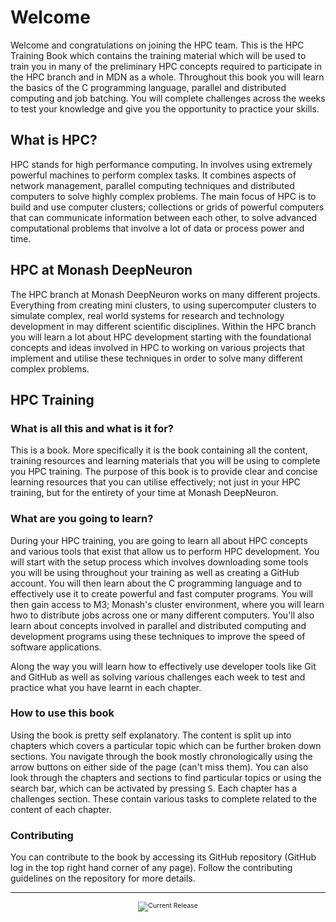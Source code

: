 # Welcome

Welcome and congratulations on joining the HPC team. This is the HPC Training Book which contains the training material which will be used to train you in many of the preliminary HPC concepts required to participate in the HPC branch and in MDN as a whole. Throughout this book you will learn the basics of the C programming language, parallel and distributed computing and job batching. You will complete challenges across the weeks to test your knowledge and give you the opportunity to practice your skills.

## What is HPC?

HPC stands for high performance computing. In involves using extremely powerful machines to perform complex tasks. It combines aspects of network management, parallel computing techniques and distributed computers to solve highly complex problems. The main focus of HPC is to build and use computer clusters; collections or grids of powerful computers that can communicate information between each other, to solve advanced computational problems that involve a lot of data or process power and time.

## HPC at Monash DeepNeuron

The HPC branch at Monash DeepNeuron works on many different projects. Everything from creating mini clusters, to using supercomputer clusters to simulate complex, real world systems for research and technology development in may different scientific disciplines. Within the HPC branch you will learn a lot about HPC development starting with the foundational concepts and ideas involved in HPC to working on various projects that implement and utilise these techniques in order to solve many different complex problems.

## HPC Training

### What is all this and what is it for?

This is a book. More specifically it is the book containing all the content, training resources and learning materials that you will be using to complete you HPC training. The purpose of this book is to provide clear and concise learning resources that you can utilise effectively; not just in your HPC training, but for the entirety of your time at Monash DeepNeuron.

### What are you going to learn?

During your HPC training, you are going to learn all about HPC concepts and various tools that exist that allow us to perform HPC development. You will start with the setup process which involves downloading some tools you will be using throughout your training as well as creating a GitHub account. You will then learn about the C programming language and to effectively use it to create powerful and fast computer programs. You will then gain access to M3; Monash's cluster environment, where you will learn hwo to distribute jobs across one or many different computers. You'll also learn about concepts involved in parallel and distributed computing and development programs using these techniques to improve the speed of software applications.

Along the way you will learn how to effectively use developer tools like Git and GitHub as well as solving various challenges each week to test and practice what you have learnt in each chapter.

### How to use this book

Using the book is pretty self explanatory. The content is split up into chapters which covers a particular topic which can be further broken down sections. You navigate through the book mostly chronologically using the arrow buttons on either side of the page (can't miss them). You can also look through the chapters and sections to find particular topics or using the search bar, which can be activated by pressing <kbd>S</kbd>. Each chapter has a challenges section. These contain various tasks to complete related to the content of each chapter.

### Contributing

You can contribute to the book by accessing its GitHub repository (GitHub log in the top right hand corner of any page). Follow the contributing guidelines on the repository for more details.

---

<div style="font-size: 0.75em;">
  <center>
    <img src="https://img.shields.io/github/v/release/MonashDeepNeuron/HPC-Training?include_prereleases" alt="Current Release">
  </center>
</div>
